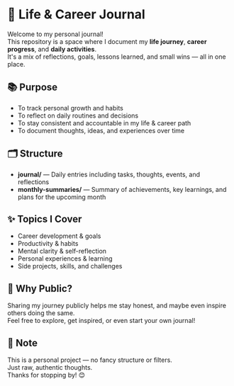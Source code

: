 # 📝 Life & Career Journal

Welcome to my personal journal!  
This repository is a space where I document my **life journey**, **career progress**, and **daily activities**.  
It's a mix of reflections, goals, lessons learned, and small wins — all in one place.

## 📚 Purpose

- To track personal growth and habits
- To reflect on daily routines and decisions
- To stay consistent and accountable in my life & career path
- To document thoughts, ideas, and experiences over time

## 🗂️ Structure


- **journal/** — Daily entries including tasks, thoughts, events, and reflections
- **monthly-summaries/** — Summary of achievements, key learnings, and plans for the upcoming month

## ✨ Topics I Cover

- Career development & goals
- Productivity & habits
- Mental clarity & self-reflection
- Personal experiences & learning
- Side projects, skills, and challenges

## 🚀 Why Public?

Sharing my journey publicly helps me stay honest, and maybe even inspire others doing the same.  
Feel free to explore, get inspired, or even start your own journal!

## 📌 Note

This is a personal project — no fancy structure or filters.  
Just raw, authentic thoughts.  
Thanks for stopping by! 😊

